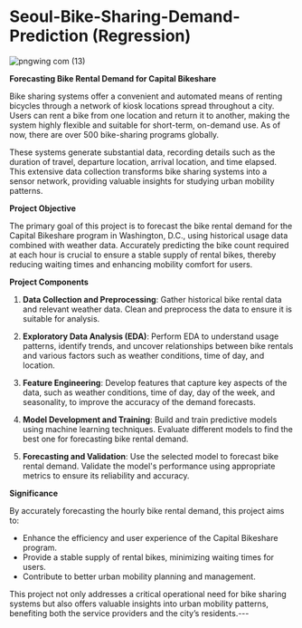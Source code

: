 # Seoul-Bike-Sharing-Demand-Prediction (Regression)

![pngwing com (13)](https://github.com/AkashRanjan23/Seoul-Bike-Sharing-Demand-Prediction/assets/150953524/200f8cbb-19db-4441-b0e1-7f9eacdd0524)

**Forecasting Bike Rental Demand for Capital Bikeshare**

Bike sharing systems offer a convenient and automated means of renting bicycles through a network of kiosk locations spread throughout a city. Users can rent a bike from one location and return it to another, making the system highly flexible and suitable for short-term, on-demand use. As of now, there are over 500 bike-sharing programs globally.

These systems generate substantial data, recording details such as the duration of travel, departure location, arrival location, and time elapsed. This extensive data collection transforms bike sharing systems into a sensor network, providing valuable insights for studying urban mobility patterns.

**Project Objective**

The primary goal of this project is to forecast the bike rental demand for the Capital Bikeshare program in Washington, D.C., using historical usage data combined with weather data. Accurately predicting the bike count required at each hour is crucial to ensure a stable supply of rental bikes, thereby reducing waiting times and enhancing mobility comfort for users.

**Project Components**

1. **Data Collection and Preprocessing**: Gather historical bike rental data and relevant weather data. Clean and preprocess the data to ensure it is suitable for analysis.

2. **Exploratory Data Analysis (EDA)**: Perform EDA to understand usage patterns, identify trends, and uncover relationships between bike rentals and various factors such as weather conditions, time of day, and location.

3. **Feature Engineering**: Develop features that capture key aspects of the data, such as weather conditions, time of day, day of the week, and seasonality, to improve the accuracy of the demand forecasts.

4. **Model Development and Training**: Build and train predictive models using machine learning techniques. Evaluate different models to find the best one for forecasting bike rental demand.

5. **Forecasting and Validation**: Use the selected model to forecast bike rental demand. Validate the model's performance using appropriate metrics to ensure its reliability and accuracy.

**Significance**

By accurately forecasting the hourly bike rental demand, this project aims to:
- Enhance the efficiency and user experience of the Capital Bikeshare program.
- Provide a stable supply of rental bikes, minimizing waiting times for users.
- Contribute to better urban mobility planning and management.

This project not only addresses a critical operational need for bike sharing systems but also offers valuable insights into urban mobility patterns, benefiting both the service providers and the city’s residents.---
